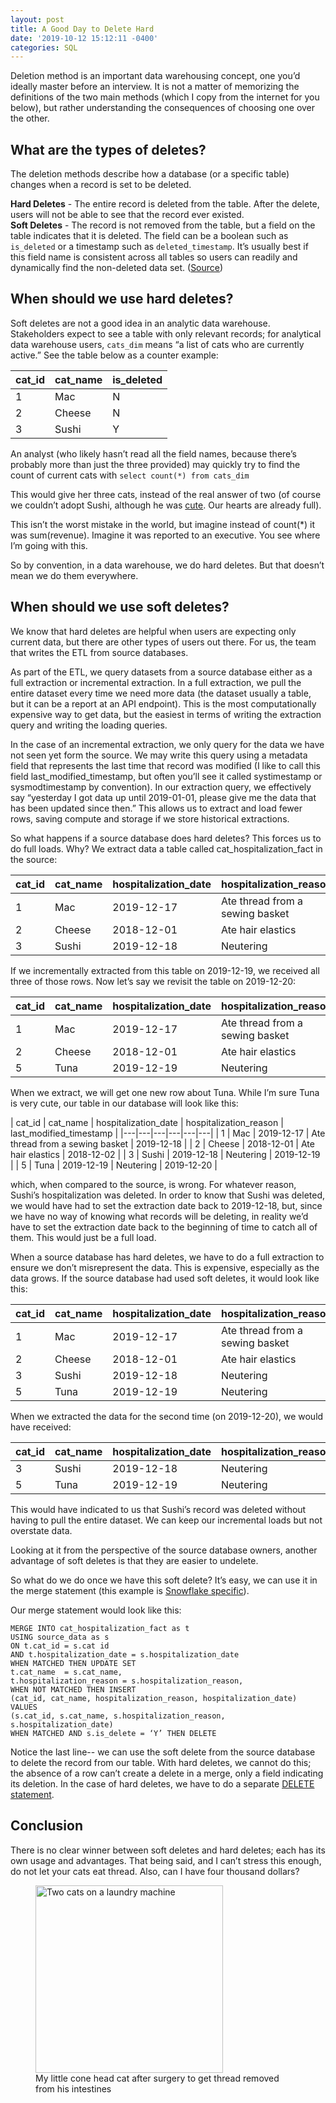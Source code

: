 ```yaml
---
layout: post
title: A Good Day to Delete Hard
date: '2019-10-12 15:12:11 -0400'
categories: SQL
---
```


Deletion method is an important data warehousing concept, one you’d ideally master before an interview. It is not a matter of memorizing the definitions of the two main methods (which I copy from the internet for you below), but rather understanding the consequences of choosing one over the other. 

## What are the types of deletes?

The deletion methods describe how a database (or a specific table) changes when a record is set to be deleted.

**Hard Deletes** - The entire record is deleted from the table. After the delete, users will not be able to see that the record ever existed.<br>
**Soft Deletes** - The record is not removed from the table, but a field on the table indicates that it is deleted. The field can be a boolean such as `is_deleted` or a timestamp such as `deleted_timestamp`. It’s usually best if this field name is consistent across all tables so users can readily and dynamically find the non-deleted data set.
([Source](https://www.stitchdata.com/docs/replication/deleted-record-handling))


## When should we use hard deletes?

Soft deletes are not a good idea in an analytic data warehouse. Stakeholders expect to see a table with only relevant records; for analytical data warehouse users, `cats_dim` means “a list of cats who are currently active.” See the table below as a counter example:

| cat_id  | cat_name  | is_deleted  |
|---|---|---|
| 1  | Mac  |  N |
| 2  | Cheese  |  N |
| 3  | Sushi  | Y  |

An analyst (who likely hasn’t read all the field names, because there’s probably more than just the three provided) may quickly try to find the count of current cats with
`select count(*) from cats_dim`

This would give her three cats, instead of the real answer of two (of course we couldn’t adopt Sushi, although he was [cute](https://www.instagram.com/p/B6QpTtNpniF/). Our hearts are already full).

This isn’t the worst mistake in the world, but imagine instead of count(*) it was sum(revenue). Imagine it was reported to an executive. You see where I’m going with this.

So by convention, in a data warehouse, we do hard deletes. But that doesn’t mean we do them everywhere.

## When should we use soft deletes?

We know that hard deletes are helpful when users are expecting only current data, but there are other types of users out there. For us, the team that writes the ETL from source databases.

As part of the ETL, we query datasets from a source database either as a full extraction or incremental extraction. In a full extraction, we pull the entire dataset every time we need more data (the dataset usually a table, but it can be a report at an API endpoint). This is the most computationally expensive way to get data, but the easiest in terms of writing the extraction query and writing the loading queries.

In the case of an incremental extraction, we only query for the data we have not seen yet form the source. We may write this query using a metadata field that represents the last time that record was modified (I like to call this field last_modified_timestamp, but often you’ll see it called systimestamp or sysmodtimestamp by convention). In our extraction query, we effectively say “yesterday I got data up until 2019-01-01, please give me the data that has been updated since then.” This allows us to extract and load fewer rows, saving compute and storage if we store historical extractions.

So what happens if a source database does hard deletes? This forces us to do full loads. Why? We extract data a table called cat_hospitalization_fact in the source:


| cat_id  | cat_name  | hospitalization_date  | hospitalization_reason  | last_modified_timestamp  |
|---|---|---|---|---|
| 1  | Mac  |  2019-12-17 | Ate thread from a sewing basket | 2019-12-18 |
| 2  | Cheese  | 2018-12-01 | Ate hair elastics | 2018-12-02 |
| 3  | Sushi  | 2019-12-18 | Neutering | 2019-12-19 |


If we incrementally extracted from this table on 2019-12-19, we received all three of those rows. Now let’s say we revisit the table on 2019-12-20:

| cat_id  | cat_name  | hospitalization_date  | hospitalization_reason  | last_modified_timestamp  |
|---|---|---|---|---|
| 1  | Mac  |  2019-12-17 | Ate thread from a sewing basket | 2019-12-18 |
| 2  | Cheese  | 2018-12-01 | Ate hair elastics | 2018-12-02 |
| 5  | Tuna  | 2019-12-19 | Neutering | 2019-12-20 |

When we extract, we will get one new row about Tuna. While I’m sure Tuna is very cute, our table in our database will look like this:

| cat_id  | cat_name  | hospitalization_date  | hospitalization_reason  | last_modified_timestamp  |
|---|---|---|---|---|---|
| 1  | Mac  |  2019-12-17 | Ate thread from a sewing basket | 2019-12-18 |
| 2  | Cheese  | 2018-12-01 | Ate hair elastics | 2018-12-02 |
| 3  | Sushi  | 2019-12-18 | Neutering | 2019-12-19 |
| 5  | Tuna  | 2019-12-19 | Neutering | 2019-12-20 |

which, when compared to the source, is wrong. For whatever reason, Sushi’s hospitalization was deleted. In order to know that Sushi was deleted, we would have had to set the extraction date back to 2019-12-18, but, since we have no way of knowing what records will be deleting, in reality we’d have to set the extraction date back to the beginning of time to catch all of them. This would just be a full load.

When a source database has hard deletes, we have to do a full extraction to ensure we don’t misrepresent the data. This is expensive, especially as the data grows. If the source database had used soft deletes, it would look like this:

| cat_id  | cat_name  | hospitalization_date  | hospitalization_reason  | is_deleted | last_modified_timestamp 
|---|---|---|---|---|---|
| 1  | Mac  |  2019-12-17 | Ate thread from a sewing basket | N |2019-12-18 |
| 2  | Cheese  | 2018-12-01 | Ate hair elastics | N | 2018-12-02 |
| 3  | Sushi  | 2019-12-18 | Neutering | Y | 2019-12-20 |
| 5  | Tuna  | 2019-12-19 | Neutering | N | 2019-12-20 |

When we extracted the data for the second time (on 2019-12-20), we would have received:

| cat_id  | cat_name  | hospitalization_date  | hospitalization_reason  | is_deleted | last_modified_timestamp |
|---|---|---|---|---|---|
| 3  | Sushi  | 2019-12-18 | Neutering | Y | 2019-12-20 |
| 5  | Tuna  | 2019-12-19 | Neutering | N | 2019-12-20 |

This would have indicated to us that Sushi’s record was deleted without having to pull the entire dataset.  We can keep our incremental loads but not overstate data.

Looking at it from the perspective of the source database owners, another advantage of soft deletes is that they are easier to undelete. 

So what do we do once we have this soft delete? It’s easy, we can use it in the merge statement (this example is [Snowflake specific](https://docs.snowflake.net/manuals/sql-reference/sql/merge.html)). 

Our merge statement would look like this:

```
MERGE INTO cat_hospitalization_fact as t
USING source_data as s
ON t.cat_id = s.cat id
AND t.hospitalization_date = s.hospitalization_date
WHEN MATCHED THEN UPDATE SET
t.cat_name  = s.cat_name,
t.hospitalization_reason = s.hospitalization_reason,
WHEN NOT MATCHED THEN INSERT
(cat_id, cat_name, hospitalization_reason, hospitalization_date)
VALUES 
(s.cat_id, s.cat_name, s.hospitalization_reason, s.hospitalization_date)
WHEN MATCHED AND s.is_delete = ‘Y’ THEN DELETE
```

Notice the last line-- we can use the soft delete from the source database to delete the record from our table. With hard deletes, we cannot do this; the absence of a row can’t create a delete in a merge, only a field indicating its deletion. In the case of hard deletes, we have to do a separate [DELETE statement](https://docs.snowflake.net/manuals/sql-reference/sql/delete.html).


## Conclusion
There is no clear winner between soft deletes and hard deletes; each has its own usage and advantages. That being said, and I can’t stress this enough, do not let your cats eat thread. Also, can I have four thousand dollars?

<figure >
<img src="https://github.com/alisaraa/alisaraa.github.io/blob/master/images/cone_head.png?raw=true" alt="Two cats on a laundry machine"  height="300">
<br>My little cone head cat after surgery to get thread removed from his intestines 
</figure>
